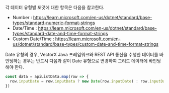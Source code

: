각 데이터 유형별 포맷에 대한 항목은 다음을 참고한다.
- Number : https://learn.microsoft.com/en-us/dotnet/standard/base-types/standard-numeric-format-strings
- Date/Time : https://learn.microsoft.com/en-us/dotnet/standard/base-types/standard-date-and-time-format-strings
- Custom Date/Time : https://learn.microsoft.com/en-us/dotnet/standard/base-types/custom-date-and-time-format-strings


Date 유형의 경우, VectorX Java 프레임워크와 REST API 통신을 수행한 데이터를 바인딩하는 경우는 반드시 다음과 같이 Date 유형으로 변경하여 그리드 데이터에 바인딩 해야 한다.
```typescript
const data = apiListData.map(row => {
  row.inputDate = row.inputData ? new Date(row.inputDate) : row.inputDate
})
```
